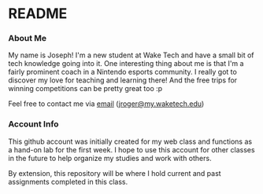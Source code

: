 # README
<h3>About Me</h3>
My name is Joseph! I'm a new student at Wake Tech and have a small bit of tech knowledge going into it. One interesting thing about me is that I'm a fairly prominent coach in a Nintendo esports community. I really got to discover my love for teaching and learning there! And the free trips for winning competitions can be pretty great too :p

Feel free to contact me via [email](mailto:jroger@my.waketech.edu) (jroger@my.waketech.edu)

<h3>Account Info</h3>

This github account was initially created for my web class and functions as a hand-on lab for the first week. I hope to use this account for other classes in the future to help organize my studies and work with others.

By extension, this repository will be where I hold current and past assignments completed in this class.
